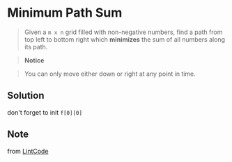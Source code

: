 # Minimum Path Sum

> Given a `m x n` grid filled with non-negative numbers, find a path from top left to bottom right which __minimizes__ the sum of all numbers along its path.

> __Notice__

> You can only move either down or right at any point in time.

## Solution

don't forget to init `f[0][0]`

## Note

from [LintCode](http://www.lintcode.com/en/problem/minimum-path-sum/)